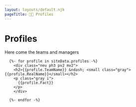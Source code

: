 ```yaml
---
layout: layouts/default.njk
pageTitle: 🏈🐖 Profiles
---
```


# Profiles

Here come the teams and managers

      {%- for profile in siteData.profiles -%}
        <div class="neu ph3 pv2 mv2">
        <h2>{{profile.TeamName}} &ndash; <small class="gray">{{profile.RealName}}</small></h2>
        <p class="gray i">
          {{profile.Fact}}
        </p>
        </div>
        
      {%- endfor -%}